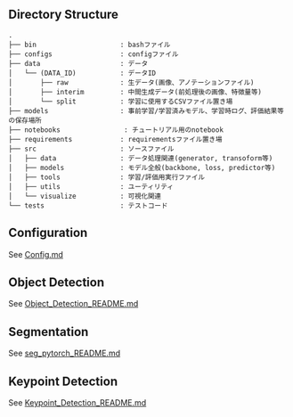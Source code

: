 ## Directory Structure
```
.
├── bin                     : bashファイル
├── configs                 : configファイル
├── data                    : データ
│   └── (DATA_ID)           : データID
│       ├── raw             : 生データ(画像、アノテーションファイル)
│       ├── interim         : 中間生成データ(前処理後の画像、特徴量等)
│       └── split           : 学習に使用するCSVファイル置き場
├── models                  : 事前学習/学習済みモデル、学習時ログ、評価結果等の保存場所
├── notebooks                : チュートリアル用のnotebook
├── requirements            : requirementsファイル置き場
├── src                     : ソースファイル
│   ├── data                : データ処理関連(generator, transoform等)
│   ├── models              : モデル全般(backbone, loss, predictor等)
│   ├── tools 　　　         : 学習/評価用実行ファイル
│   ├── utils               : ユーティリティ
│   └── visualize           : 可視化関連
└── tests                   : テストコード
```

##  Configuration
See [Config.md](Config.md)

## Object Detection
See [Object_Detection_README.md](Object_Detection_README.md)

## Segmentation
See [seg_pytorch_README.md](seg_pytorch_README.md)

## Keypoint Detection
See [Keypoint_Detection_README.md](Keypoint_Detection_README.md)

